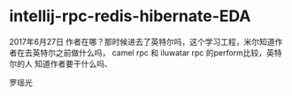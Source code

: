 # intellij-rpc-redis-hibernate-EDA


2017年6月27日 作者在哪？那时候进去了英特尔吗，这个学习工程，米尔知道作者在去英特尔之前做什么吗，
camel rpc 和 iluwatar rpc 的perform比较，英特尔的人 知道作者要干什么吗、  

罗瑶光
